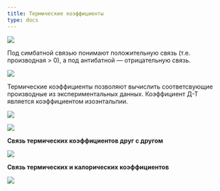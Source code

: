 ```yaml
--- 
title: Термические коэффициенты
type: docs
---
```


![](/images/termicheskie-koehfficienty/termicheskie-koehfficienty_clip_image001.png)

Под симбатной связью понимают положительную связь (т.е. производная > 0), а под антибатной — отрицательную связь.

![](/images/termicheskie-koehfficienty/termicheskie-koehfficienty_clip_image001_0000.png)

Термические коэффициенты позволяют вычислить соответсвующие производные из экспериментальных данных. Коэффициент Д-Т является коэффициентом изоэнтальпии.

![](/images/termicheskie-koehfficienty/termicheskie-koehfficienty_clip_image001_0001.png)

![](/images/termicheskie-koehfficienty/termicheskie-koehfficienty_clip_image001_0002.png)

**Связь термических коэффициентов друг с другом**

![](/images/termicheskie-koehfficienty/termicheskie-koehfficienty_clip_image001_0003.png)

**Связь термических и калорических коэффициентов**

![](/images/termicheskie-koehfficienty/termicheskie-koehfficienty_clip_image001_0004.png)


